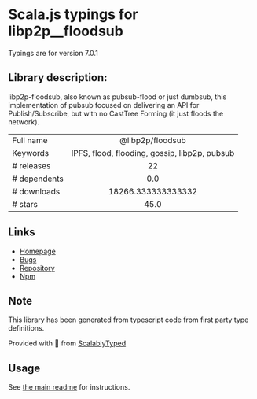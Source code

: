 
# Scala.js typings for libp2p__floodsub

Typings are for version 7.0.1

## Library description:
libp2p-floodsub, also known as pubsub-flood or just dumbsub, this implementation of pubsub focused on delivering an API for Publish/Subscribe, but with no CastTree Forming (it just floods the network).

|                    |                 |
| ------------------ | :-------------: |
| Full name          | @libp2p/floodsub |
| Keywords           | IPFS, flood, flooding, gossip, libp2p, pubsub |
| # releases         | 22 |
| # dependents       | 0.0 |
| # downloads        | 18266.333333333332 |
| # stars            | 45.0 |

## Links
- [Homepage](https://github.com/libp2p/js-libp2p-floodsub#readme)
- [Bugs](https://github.com/libp2p/js-libp2p-floodsub/issues)
- [Repository](https://github.com/libp2p/js-libp2p-floodsub)
- [Npm](https://www.npmjs.com/package/%40libp2p%2Ffloodsub)
    


## Note
This library has been generated from typescript code from first party type definitions.

Provided with :purple_heart: from [ScalablyTyped](https://github.com/oyvindberg/ScalablyTyped)

## Usage
See [the main readme](../../readme.md) for instructions.


